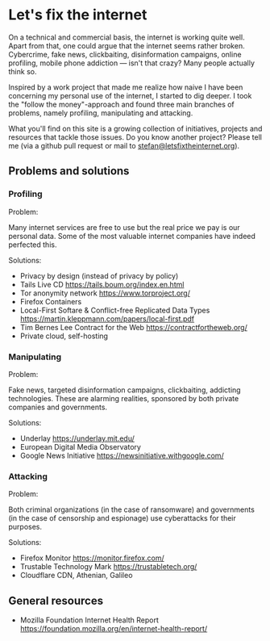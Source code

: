 # Let's fix the internet

On a technical and commercial basis, the internet is working quite well. Apart from that, one could argue that the internet seems rather broken. Cybercrime, fake news, clickbaiting, disinformation campaigns, online profiling, mobile phone addiction — isn't that crazy? Many people actually think so.

Inspired by a work project that made me realize how naive I have been concerning my personal use of the internet, I started to dig deeper. I took the "follow the money"-approach and found three main branches of problems, namely profiling, manipulating and attacking.

What you'll find on this site is a growing collection of initiatives, projects and resources that tackle those issues. Do you know another project? Please tell me (via a github pull request or mail to stefan@letsfixtheinternet.org).

## Problems and solutions

### Profiling
Problem: 

Many internet services are free to use but the real price we pay is our personal data. Some of the most valuable internet companies have indeed perfected this.

Solutions:
 - Privacy by design (instead of privacy by policy)
 - Tails Live CD https://tails.boum.org/index.en.html 
 - Tor anonymity network https://www.torproject.org/
 - Firefox Containers 
 - Local-First Softare & Conflict-free Replicated Data Types https://martin.kleppmann.com/papers/local-first.pdf
 - Tim Bernes Lee Contract for the Web https://contractfortheweb.org/
 - Private cloud, self-hosting

### Manipulating
Problem: 

Fake news, targeted disinformation campaigns, clickbaiting, addicting technologies. These are alarming realities, sponsored by both private companies and governments.

Solutions:
 - Underlay https://underlay.mit.edu/
 - European Digital Media Observatory
 - Google News Initiative https://newsinitiative.withgoogle.com/

### Attacking
Problem: 

Both criminal organizations (in the case of ransomware) and governments (in the case of censorship and espionage) use cyberattacks for their purposes.

Solutions:
 - Firefox Monitor https://monitor.firefox.com/
 - Trustable Technology Mark https://trustabletech.org/
 - Cloudflare CDN, Athenian, Galileo
 
## General resources
 - Mozilla Foundation Internet Health Report https://foundation.mozilla.org/en/internet-health-report/


